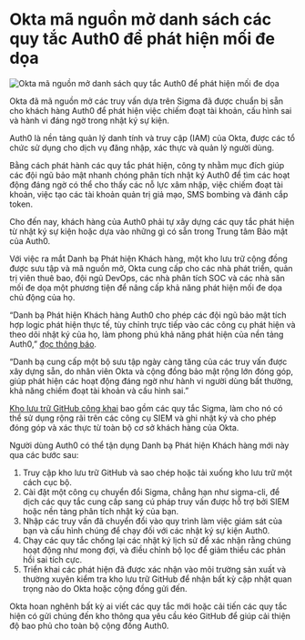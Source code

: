 # Okta mã nguồn mở danh sách các quy tắc Auth0 để phát hiện mối đe dọa

![Okta mã nguồn mở danh sách quy tắc Auth0 để phát hiện mối đe dọa](https://www.bleepstatic.com/content/hl-images/2022/02/25/Okta2.jpg)

Okta đã mã nguồn mở các truy vấn dựa trên Sigma đã được chuẩn bị sẵn cho khách hàng Auth0 để phát hiện việc chiếm đoạt tài khoản, cấu hình sai và hành vi đáng ngờ trong nhật ký sự kiện.

Auth0 là nền tảng quản lý danh tính và truy cập (IAM) của Okta, được các tổ chức sử dụng cho dịch vụ đăng nhập, xác thực và quản lý người dùng.

Bằng cách phát hành các quy tắc phát hiện, công ty nhằm mục đích giúp các đội ngũ bảo mật nhanh chóng phân tích nhật ký Auth0 để tìm các hoạt động đáng ngờ có thể cho thấy các nỗ lực xâm nhập, việc chiếm đoạt tài khoản, việc tạo các tài khoản quản trị giả mạo, SMS bombing và đánh cắp token.

Cho đến nay, khách hàng của Auth0 phải tự xây dựng các quy tắc phát hiện từ nhật ký sự kiện hoặc dựa vào những gì có sẵn trong Trung tâm Bảo mật của Auth0.

Với việc ra mắt Danh bạ Phát hiện Khách hàng, một kho lưu trữ cộng đồng được sưu tập và mã nguồn mở, Okta cung cấp cho các nhà phát triển, quản trị viên thuê bao, đội ngũ DevOps, các nhà phân tích SOC và các nhà săn mối đe dọa một phương tiện để nâng cấp khả năng phát hiện mối đe dọa chủ động của họ.

“Danh bạ Phát hiện Khách hàng Auth0 cho phép các đội ngũ bảo mật tích hợp logic phát hiện thực tế, tùy chỉnh trực tiếp vào các công cụ phát hiện và theo dõi nhật ký của họ, làm phong phú khả năng phát hiện của nền tảng Auth0,” [đọc thông báo](https://sec.okta.com/articles/2025/08/auth0-detection-catalog/).

“Danh bạ cung cấp một bộ sưu tập ngày càng tăng của các truy vấn được xây dựng sẵn, do nhân viên Okta và cộng đồng bảo mật rộng lớn đóng góp, giúp phát hiện các hoạt động đáng ngờ như hành vi người dùng bất thường, khả năng chiếm đoạt tài khoản và cấu hình sai.”

[Kho lưu trữ GitHub công khai](https://github.com/auth0/auth0-customer-detections) bao gồm các quy tắc Sigma, làm cho nó có thể sử dụng rộng rãi trên các công cụ SIEM và ghi nhật ký và cho phép đóng góp và xác thực từ toàn bộ cơ sở khách hàng của Okta.

Người dùng Auth0 có thể tận dụng Danh bạ Phát hiện Khách hàng mới này qua các bước sau:

1. Truy cập kho lưu trữ GitHub và sao chép hoặc tải xuống kho lưu trữ một cách cục bộ.
2. Cài đặt một công cụ chuyển đổi Sigma, chẳng hạn như sigma-cli, để dịch các quy tắc cung cấp sang cú pháp truy vấn được hỗ trợ bởi SIEM hoặc nền tảng phân tích nhật ký của bạn.
3. Nhập các truy vấn đã chuyển đổi vào quy trình làm việc giám sát của bạn và cấu hình chúng để chạy đối với các nhật ký sự kiện Auth0.
4. Chạy các quy tắc chống lại các nhật ký lịch sử để xác nhận rằng chúng hoạt động như mong đợi, và điều chỉnh bộ lọc để giảm thiểu các phản hồi sai tích cực.
5. Triển khai các phát hiện đã được xác nhận vào môi trường sản xuất và thường xuyên kiểm tra kho lưu trữ GitHub để nhận bất kỳ cập nhật quan trọng nào do Okta hoặc cộng đồng gửi đến.

Okta hoan nghênh bất kỳ ai viết các quy tắc mới hoặc cải tiến các quy tắc hiện có gửi chúng đến kho thông qua yêu cầu kéo GitHub để giúp cải thiện độ bao phủ cho toàn bộ cộng đồng Auth0.